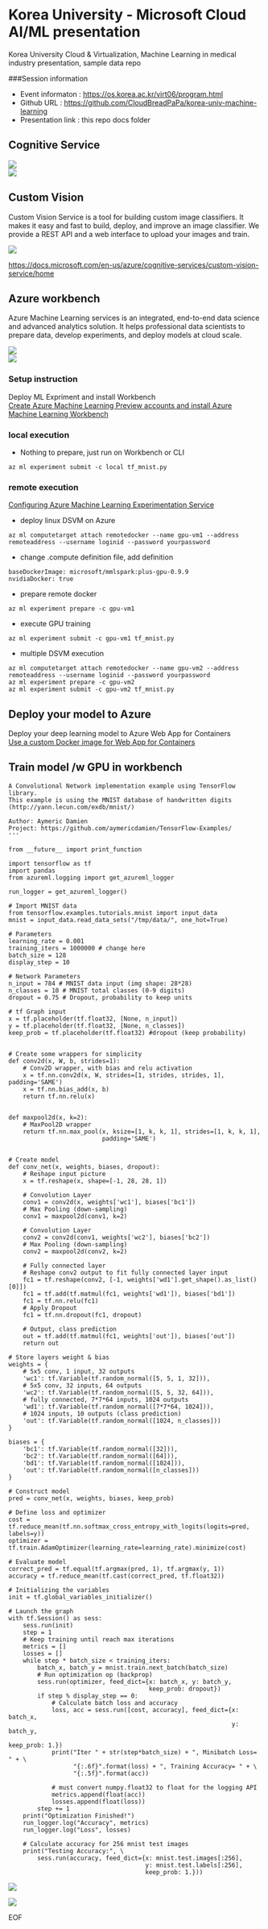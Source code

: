 # Korea University - Microsoft Cloud AI/ML presentation

Korea University Cloud & Virtualization, Machine Learning in medical industry presentation, sample data repo  

###Session information
- Event informaton : https://os.korea.ac.kr/virt06/program.html
- Github URL : https://github.com/CloudBreadPaPa/korea-univ-machine-learning
- Presentation link : this repo docs folder

## Cognitive Service
![](./images/Slide3.PNG)  
![](./images/Slide10.PNG)  

## Custom Vision
Custom Vision Service is a tool for building custom image classifiers. It makes it easy and fast to build, deploy, and improve an image classifier. We provide a REST API and a web interface to upload your images and train.  

![](./images/add-images03.png)  

https://docs.microsoft.com/en-us/azure/cognitive-services/custom-vision-service/home  

## Azure workbench
Azure Machine Learning services is an integrated, end-to-end data science and advanced analytics solution. It helps professional data scientists to prepare data, develop experiments, and deploy models at cloud scale.  

![](./images/Slide16.PNG)  
![](./images/Slide26.PNG)  

### Setup instruction
Deploy ML Expriment and install Workbench  
[Create Azure Machine Learning Preview accounts and install Azure Machine Learning Workbench](https://docs.microsoft.com/en-us/azure/machine-learning/preview/quickstart-installation)

### local execution
- Nothing to prepare, just run on Workbench or CLI
```
az ml experiment submit -c local tf_mnist.py
```

### remote execution
[Configuring Azure Machine Learning Experimentation Service](https://docs.microsoft.com/en-us/azure/machine-learning/preview/experimentation-service-configuration)  

- deploy linux DSVM on Azure
```
az ml computetarget attach remotedocker --name gpu-vm1 --address remoteaddress --username loginid --password yourpassword
```

- change .compute definition file, add definition
```
baseDockerImage: microsoft/mmlspark:plus-gpu-0.9.9
nvidiaDocker: true
```

- prepare remote docker
```
az ml experiment prepare -c gpu-vm1
```
- execute GPU training
```
az ml experiment submit -c gpu-vm1 tf_mnist.py
```

- multiple DSVM execution
```
az ml computetarget attach remotedocker --name gpu-vm2 --address remoteaddress --username loginid --password yourpassword
az ml experiment prepare -c gpu-vm2
az ml experiment submit -c gpu-vm2 tf_mnist.py
```

## Deploy your model to Azure 
Deploy your deep learning model to Azure Web App for Containers  
[Use a custom Docker image for Web App for Containers](https://docs.microsoft.com/en-us/azure/app-service/containers/tutorial-custom-docker-image)


## Train model /w GPU in workbench


```
A Convolutional Network implementation example using TensorFlow library.
This example is using the MNIST database of handwritten digits
(http://yann.lecun.com/exdb/mnist/)

Author: Aymeric Damien
Project: https://github.com/aymericdamien/TensorFlow-Examples/
'''

from __future__ import print_function

import tensorflow as tf
import pandas
from azureml.logging import get_azureml_logger

run_logger = get_azureml_logger()

# Import MNIST data
from tensorflow.examples.tutorials.mnist import input_data
mnist = input_data.read_data_sets("/tmp/data/", one_hot=True)

# Parameters
learning_rate = 0.001
training_iters = 1000000 # change here
batch_size = 128   
display_step = 10

# Network Parameters
n_input = 784 # MNIST data input (img shape: 28*28)
n_classes = 10 # MNIST total classes (0-9 digits)
dropout = 0.75 # Dropout, probability to keep units

# tf Graph input
x = tf.placeholder(tf.float32, [None, n_input])
y = tf.placeholder(tf.float32, [None, n_classes])
keep_prob = tf.placeholder(tf.float32) #dropout (keep probability)


# Create some wrappers for simplicity
def conv2d(x, W, b, strides=1):
    # Conv2D wrapper, with bias and relu activation
    x = tf.nn.conv2d(x, W, strides=[1, strides, strides, 1], padding='SAME')
    x = tf.nn.bias_add(x, b)
    return tf.nn.relu(x)


def maxpool2d(x, k=2):
    # MaxPool2D wrapper
    return tf.nn.max_pool(x, ksize=[1, k, k, 1], strides=[1, k, k, 1],
                          padding='SAME')


# Create model
def conv_net(x, weights, biases, dropout):
    # Reshape input picture
    x = tf.reshape(x, shape=[-1, 28, 28, 1])

    # Convolution Layer
    conv1 = conv2d(x, weights['wc1'], biases['bc1'])
    # Max Pooling (down-sampling)
    conv1 = maxpool2d(conv1, k=2)

    # Convolution Layer
    conv2 = conv2d(conv1, weights['wc2'], biases['bc2'])
    # Max Pooling (down-sampling)
    conv2 = maxpool2d(conv2, k=2)

    # Fully connected layer
    # Reshape conv2 output to fit fully connected layer input
    fc1 = tf.reshape(conv2, [-1, weights['wd1'].get_shape().as_list()[0]])
    fc1 = tf.add(tf.matmul(fc1, weights['wd1']), biases['bd1'])
    fc1 = tf.nn.relu(fc1)
    # Apply Dropout
    fc1 = tf.nn.dropout(fc1, dropout)

    # Output, class prediction
    out = tf.add(tf.matmul(fc1, weights['out']), biases['out'])
    return out

# Store layers weight & bias
weights = {
    # 5x5 conv, 1 input, 32 outputs
    'wc1': tf.Variable(tf.random_normal([5, 5, 1, 32])),
    # 5x5 conv, 32 inputs, 64 outputs
    'wc2': tf.Variable(tf.random_normal([5, 5, 32, 64])),
    # fully connected, 7*7*64 inputs, 1024 outputs
    'wd1': tf.Variable(tf.random_normal([7*7*64, 1024])),
    # 1024 inputs, 10 outputs (class prediction)
    'out': tf.Variable(tf.random_normal([1024, n_classes]))
}

biases = {
    'bc1': tf.Variable(tf.random_normal([32])),
    'bc2': tf.Variable(tf.random_normal([64])),
    'bd1': tf.Variable(tf.random_normal([1024])),
    'out': tf.Variable(tf.random_normal([n_classes]))
}

# Construct model
pred = conv_net(x, weights, biases, keep_prob)

# Define loss and optimizer
cost = tf.reduce_mean(tf.nn.softmax_cross_entropy_with_logits(logits=pred, labels=y))
optimizer = tf.train.AdamOptimizer(learning_rate=learning_rate).minimize(cost)

# Evaluate model
correct_pred = tf.equal(tf.argmax(pred, 1), tf.argmax(y, 1))
accuracy = tf.reduce_mean(tf.cast(correct_pred, tf.float32))

# Initializing the variables
init = tf.global_variables_initializer()

# Launch the graph
with tf.Session() as sess:
    sess.run(init)
    step = 1
    # Keep training until reach max iterations
    metrics = []
    losses = []
    while step * batch_size < training_iters:
        batch_x, batch_y = mnist.train.next_batch(batch_size)
        # Run optimization op (backprop)
        sess.run(optimizer, feed_dict={x: batch_x, y: batch_y,
                                       keep_prob: dropout})
        if step % display_step == 0:
            # Calculate batch loss and accuracy
            loss, acc = sess.run([cost, accuracy], feed_dict={x: batch_x,
                                                              y: batch_y,
                                                              keep_prob: 1.})
            print("Iter " + str(step*batch_size) + ", Minibatch Loss= " + \
                  "{:.6f}".format(loss) + ", Training Accuracy= " + \
                  "{:.5f}".format(acc))

            # must convert numpy.float32 to float for the logging API
            metrics.append(float(acc))
            losses.append(float(loss))
        step += 1
    print("Optimization Finished!")
    run_logger.log("Accuracy", metrics)
    run_logger.log("Loss", losses)

    # Calculate accuracy for 256 mnist test images
    print("Testing Accuracy:", \
        sess.run(accuracy, feed_dict={x: mnist.test.images[:256],
                                      y: mnist.test.labels[:256],
                                      keep_prob: 1.}))

```
![](./images/Slide27.PNG)  

![](./images/Slide29.PNG)  

EOF
